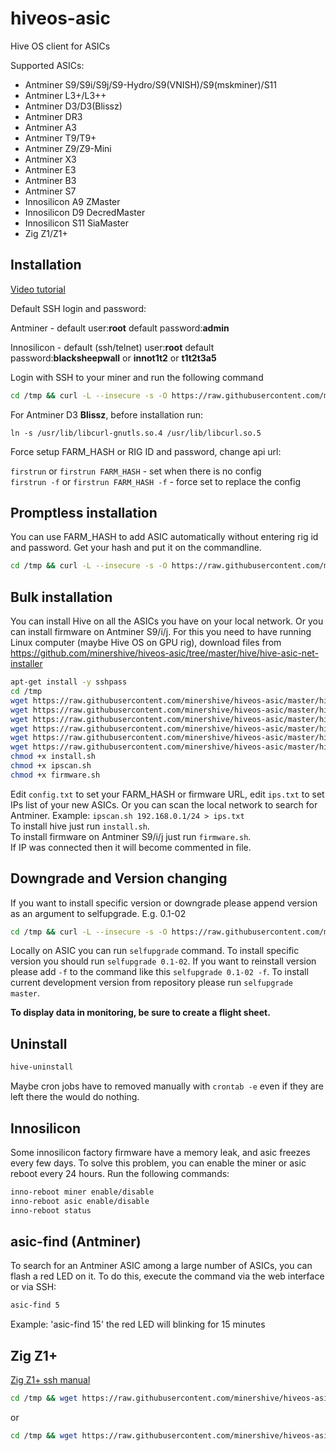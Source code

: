 # hiveos-asic
Hive OS client for ASICs

Supported ASICs:
* Antminer S9/S9i/S9j/S9-Hydro/S9(VNISH)/S9(mskminer)/S11
* Antminer L3+/L3++
* Antminer D3/D3(Blissz)
* Antminer DR3
* Antminer A3
* Antminer T9/T9+
* Antminer Z9/Z9-Mini
* Antminer X3
* Antminer E3
* Antminer B3
* Antminer S7
* Innosilicon A9 ZMaster
* Innosilicon D9 DecredMaster
* Innosilicon S11 SiaMaster
* Zig Z1/Z1+



## Installation
[Video tutorial](https://asciinema.org/a/OZpbFSomhjvOkXlctEVIh7RQZ)

Default SSH login and password:

Antminer - default user:**root**  default password:**admin**

Innosilicon - default (ssh/telnet) user:**root**  default password:**blacksheepwall** or **innot1t2** or **t1t2t3a5**

Login with SSH to your miner and run the following command
``` sh
cd /tmp && curl -L --insecure -s -O https://raw.githubusercontent.com/minershive/hiveos-asic/master/hive/bin/selfupgrade && sh selfupgrade
```
For Antminer D3 **Blissz**, before installation run:
```
ln -s /usr/lib/libcurl-gnutls.so.4 /usr/lib/libcurl.so.5
```
Force setup FARM_HASH or RIG ID and password, change api url:

   ```firstrun``` or ```firstrun FARM_HASH``` - set when there is no config  
   ```firstrun -f``` or ```firstrun FARM_HASH -f``` - force set to replace the config  


## Promptless installation
You can use FARM_HASH to add ASIC automatically without entering rig id and password. Get your hash and put it on the commandline.
``` sh
cd /tmp && curl -L --insecure -s -O https://raw.githubusercontent.com/minershive/hiveos-asic/master/hive/bin/selfupgrade && FARM_HASH=your_hash_from_web sh selfupgrade
```

## Bulk installation
You can install Hive on all the ASICs you have on your local network. Or you can install firmware on Antminer S9/i/j.
For this you need to have running Linux computer (maybe Hive OS on GPU rig), download files from 
https://github.com/minershive/hiveos-asic/tree/master/hive/hive-asic-net-installer
```sh
apt-get install -y sshpass
cd /tmp
wget https://raw.githubusercontent.com/minershive/hiveos-asic/master/hive/hive-asic-net-installer/config.txt
wget https://raw.githubusercontent.com/minershive/hiveos-asic/master/hive/hive-asic-net-installer/ips.txt
wget https://raw.githubusercontent.com/minershive/hiveos-asic/master/hive/hive-asic-net-installer/install.sh
wget https://raw.githubusercontent.com/minershive/hiveos-asic/master/hive/hive-asic-net-installer/ipscan.sh
wget https://raw.githubusercontent.com/minershive/hiveos-asic/master/hive/hive-asic-net-installer/firmware.sh
wget https://raw.githubusercontent.com/minershive/hiveos-asic/master/hive/hive-asic-net-installer/firmware-upgrade
chmod +x install.sh
chmod +x ipscan.sh
chmod +x firmware.sh
```
Edit `config.txt` to set your FARM_HASH or firmware URL, edit `ips.txt` to set IPs list of your new ASICs.
Or you can scan the local network to search for Antminer. Example: `ipscan.sh 192.168.0.1/24 > ips.txt`  
   To install hive just run `install.sh`.  
   To install firmware on Antminer S9/i/j just run `firmware.sh`.  
   If IP was connected then it will become commented in file.  


## Downgrade and Version changing

If you want to install specific version or downgrade please append version as an argument to selfupgrade. E.g. 0.1-02
``` sh
cd /tmp && curl -L --insecure -s -O https://raw.githubusercontent.com/minershive/hiveos-asic/master/hive/bin/selfupgrade && sh selfupgrade 0.1-02
```

Locally on ASIC you can run ```selfupgrade``` command. 
To install specific version you should run ```selfupgrade 0.1-02```.
If you want to reinstall version please add ```-f``` to the command like this ```selfupgrade 0.1-02 -f```.
To install current development version from repository please run ```selfupgrade master```.

**To display data in monitoring, be sure to create a flight sheet.**

## Uninstall
``` sh
hive-uninstall
```
Maybe cron jobs have to removed manually with `crontab -e` even if they are left there the would do nothing.

## Innosilicon
Some innosilicon factory firmware have a memory leak, and asic freezes every few days. To solve this problem, you can enable the miner or asic reboot every 24 hours.
Run the following commands:
``` sh
inno-reboot miner enable/disable
inno-reboot asic enable/disable
inno-reboot status
```

## asic-find (Antminer)
To search for an Antminer ASIC among a large number of ASICs, you can flash a red LED on it. To do this, execute the command via the web interface or via SSH:
``` sh
asic-find 5
```
Example: 'asic-find 15' the red LED will blinking for 15 minutes

## Zig Z1+
[Zig Z1+ ssh manual](hive/share/zig/README.md)

``` sh
cd /tmp && wget https://raw.githubusercontent.com/minershive/hiveos-asic/master/hive/bin/selfupgrade && bash selfupgrade
```
or
``` sh
cd /tmp && wget https://raw.githubusercontent.com/minershive/hiveos-asic/master/hive/bin/selfupgrade && FARM_HASH=your_hash_from_web bash selfupgrade
```
